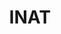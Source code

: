 ---
title: INAT
crosslinks:
- gameDevClassifieds
- AncientBeast
- xkcd
- RadixEngine
- freeculture
- gamedev
- learntodraw
- cofounder
- legendofdragoon
- freedesign
---